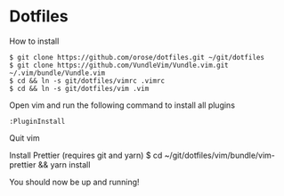 # Dotfiles

How to install

    $ git clone https://github.com/orose/dotfiles.git ~/git/dotfiles
    $ git clone https://github.com/VundleVim/Vundle.vim.git ~/.vim/bundle/Vundle.vim
    $ cd && ln -s git/dotfiles/vimrc .vimrc
    $ cd && ln -s git/dotfiles/vim .vim

Open vim and run the following command to install all plugins

    :PluginInstall

Quit vim

Install Prettier (requires git and yarn)
$ cd ~/git/dotfiles/vim/bundle/vim-prettier && yarn install

You should now be up and running!
